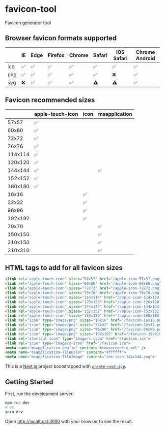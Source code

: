 # favicon-tool

Favicon generator tool

## Browser favicon formats supported

|     | IE  | Edge | Firefox | Chrome | Safari | iOS Safari | Chrome Android |
| --- | --- | ---- | ------- | ------ | ------ | ---------- | -------------- |
| ico | ✅   | ✅    | ✅       | ✅      | ✅      | ✅          | ✅              |
| png | ✅   | ✅    | ✅       | ✅      | ✅      | ❌          | ✅              |
| svg | ❌   | ✅    | ✅       | ✅      | ⚠️      | ⚠️          | ✅              |

## Favicon recommended sizes

|         | apple-touch-icon | icon | msapplication |
| ------- | ---------------- | ---- | ------------- |
| 57x57   | ✅                |      |               |
| 60x60   | ✅                |      |               |
| 72x72   | ✅                |      |               |
| 76x76   | ✅                |      |               |
| 114x114 | ✅                |      |               |
| 120x120 | ✅                |      |               |
| 144x144 | ✅                |      | ✅             |
| 152x152 | ✅                |      |               |
| 180x180 | ✅                |      |               |
| 16x16   |                  | ✅    |               |
| 32x32   |                  | ✅    |               |
| 96x96   |                  | ✅    |               |
| 192x192 |                  | ✅    |               |
| 70x70   |                  |      | ✅             |
| 150x150 |                  |      | ✅             |
| 310x150 |                  |      | ✅             |
| 310x310 |                  |      | ✅             |

## HTML tags to add for all favicon sizes

```html
<link rel="apple-touch-icon" sizes="57x57" href="/apple-icon-57x57.png">
<link rel="apple-touch-icon" sizes="60x60" href="/apple-icon-60x60.png">
<link rel="apple-touch-icon" sizes="72x72" href="/apple-icon-72x72.png">
<link rel="apple-touch-icon" sizes="76x76" href="/apple-icon-76x76.png">
<link rel="apple-touch-icon" sizes="114x114" href="/apple-icon-114x114.png">
<link rel="apple-touch-icon" sizes="120x120" href="/apple-icon-120x120.png">
<link rel="apple-touch-icon" sizes="144x144" href="/apple-icon-144x144.png">
<link rel="apple-touch-icon" sizes="152x152" href="/apple-icon-152x152.png">
<link rel="apple-touch-icon" sizes="180x180" href="/apple-icon-180x180.png">
<link rel="icon" type="image/png" sizes="16x16" href="/favicon-16x16.png">
<link rel="icon" type="image/png" sizes="32x32" href="/favicon-32x32.png">
<link rel="icon" type="image/png" sizes="96x96" href="/favicon-96x96.png">
<link rel="icon" type="image/png" sizes="192x192" href="/favicon-192x192.png">
<link rel="shortcut icon" type="image/x-icon" href="/favicon.ico">
<link rel="icon" type="image/x-icon" href="/favicon.ico">
<meta name="msapplication-config" content="browserconfig.xml" />
<meta name="msapplication-TileColor" content="#ffffff">
<meta name="msapplication-TileImage" content="/ms-icon-144x144.png">
```

This is a [Next.js](https://nextjs.org/) project bootstrapped with [`create-next-app`](https://github.com/zeit/next.js/tree/canary/packages/create-next-app).

## Getting Started

First, run the development server:

```bash
npm run dev
# or
yarn dev
```

Open [http://localhost:3000](http://localhost:3000) with your browser to see the result.
